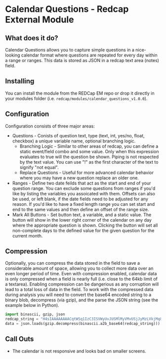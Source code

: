 # Calendar Questions - Redcap External Module

## What does it do?

Calendar Questions allows you to capture simple  questions in a nice-looking calendar format where questions are repeated for every day within a range or ranges. This data is stored as JSON in a redcap text area (notes) field.

## Installing

You can install the module from the REDCap EM repo or drop it directly in your modules folder (i.e. `redcap/modules/calendar_questions_v1.0.0`).

## Configuration

Configuration consists of three major areas:

* Questions - Conists of question text, type (text, int, yes/no, float, checkbox) a unique variable name, optional branching logic.
  * Branching Logic - Similar to other areas of redcap, you can define a static event/field combo and some value. Only when this expression evaluates to true will the question be shown. Piping is not respected by the text value. You can use "!" as the first character of the text to signify "not equal".
  * Replace Questions - Useful for more advanced calendar behavior where you may have a new question replace an older one.
* Ranges - Define two date feilds that act as the start and end of your question range. You can exclude some questions from ranges if you'd like by listing the variables you assoicated with them. Offsets can also be used, or left blank, if the date fields need to be adjusted for any reason. If you'd like to have a fixed length range you can set start and end to the same values and then define an offset of the range size.
* Mark All Buttons - Set button text, a variable, and a static value. The button will show in the lower right corner of the calendar on any day where the appropriate question is shown. Clicking the button will set all non-complete days to the defined value for the given question for the current month.

## Compression

Optionally, you can compress the data stored in the field to save a considerable amount of space, allowing you to collect more data over an even longer period of time. Even with compression enabled, calendar data is only compressed when a field is nearly full (i.e. close to the 64kb limit of a textarea). Enabling compression can be dangerious as any corruption will lead to a total loss of data in the field. To work with the compressed data during analysis you will need to convert the base64 encoded string to a binary blob, decompress (via gzip), and the parse the JSON string (see the example below in Python).

```python
import binascii, gzip, json
redcap_string = "H4sIAAAAAAAACqtWSq1IzC3ISVWyUvJUSMlMyVMvUSjJyMzLVkjMq8zPS1Uozy/NSVFISU3OT0kFyRTrKdUCAFZwQgQ2AAAA"
data = json.loads(gzip.decompress(binascii.a2b_base64(redcap_string)))
```

## Call Outs

* The calendar is not responsive and looks bad on smaller screens.
